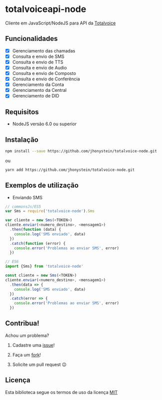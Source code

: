 # totalvoiceapi-node

Cliente em JavaScript/NodeJS para API da [Totalvoice](http://totalvoice.com.br)

## Funcionalidades

- [X] Gerenciamento das chamadas
- [X] Consulta e envio de SMS
- [X] Consulta e envio de TTS
- [X] Consulta e envio de Audio
- [X] Consulta e envio de Composto
- [X] Consulta e envio de Conferência
- [X] Gerenciamento da Conta
- [X] Gerenciamento da Central
- [X] Gerenciamento de DID

## Requisitos

- NodeJS versão 6.0 ou superior

## Instalação

``` bash
npm install --save https://github.com/jhonystein/totalvoice-node.git
```
ou 
``` bash
yarn add https://github.com/jhonystein/totalvoice-node.git
```

## Exemplos de utilização

- Enviando SMS
``` javascript
// commonsJs/ES5
var Sms = require('totalvoice-node').Sms

var cliente = new Sms(<TOKEN>)
cliente.enviar(<numero_destino>, <mensagem1>)
  .then(function (data) {
    console.log('SMS enviado', data)
  })
  .catch(function (error) {
    console.error('Problemas ao enviar SMS', error)
  })

```
``` javascript
// ES6
import {Sms} from 'totalvoice-node'

const cliente = new Sms(<TOKEN>)
cliente.enviar(<numero_destino>, <mensagem1>)
  .then(data => {
    console.log('SMS enviado', data)
  })
  .catch(error => {
    console.error('Problemas ao enviar SMS', error)
  })

```

## Contribua!

Achou um problema? 
1. Cadastre uma [issue](https://github.com/jhonystein/totalvoice-node/issues)!

2. Faça um [fork](https://github.com/jhonystein/totalvoice-node#fork-destination-box)! 
3. Solicite um pull request :wink:

## Licença
Esta biblioteca segue os termos de uso da licença [MIT](https://github.com/jhonystein/totalvoice-node/blob/master/LICENSE)